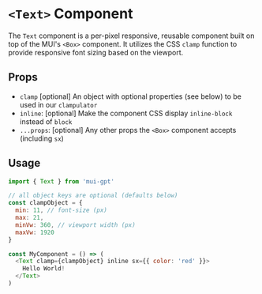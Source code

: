 # `<Text>` Component

The `Text` component is a per-pixel responsive, reusable component built on top of the MUI's `<Box>` component. It utilizes the CSS `clamp` function to provide responsive font sizing based on the viewport.

## Props

- `clamp` [optional] An object with optional properties (see below) to be used in our `clampulator`
- `inline`: [optional] Make the component CSS display `inline-block` instead of `block`
- `...props`: [optional] Any other props the `<Box>` component accepts (including `sx`)

## Usage

```javascript
import { Text } from 'mui-gpt'

// all object keys are optional (defaults below)
const clampObject = {
  min: 11, // font-size (px)
  max: 21,
  minVw: 360, // viewport width (px)
  maxVw: 1920
}

const MyComponent = () => (
  <Text clamp={clampObject} inline sx={{ color: 'red' }}>
    Hello World!
  </Text>
)
```
